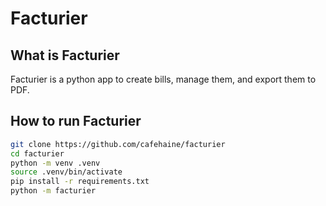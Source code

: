 # Facturier
## What is Facturier

Facturier is a python app to create bills, manage them, and export them to PDF.

## How to run Facturier

```bash
git clone https://github.com/cafehaine/facturier
cd facturier
python -m venv .venv
source .venv/bin/activate
pip install -r requirements.txt
python -m facturier
```
